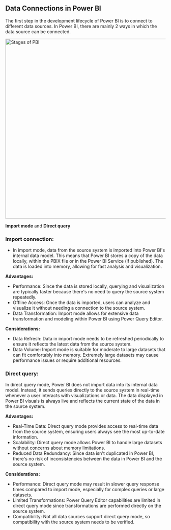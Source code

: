 ## Data Connections in Power BI
The first step in the development lifecycle of Power BI is to connect to different data sources. In Power BI, there are mainly 2 ways in which the data source can be connected.

<img width="563" alt="Stages of PBI" src="https://github.com/sailajachintala/Power-BI-Zero-to-Hero/assets/65940748/01d53c47-7cab-4be3-95ac-d56763593514">

**Import mode** and
**Direct query**
### Import connection:
  * In import mode, data from the source system is imported into Power BI's internal data model. This means that Power BI stores a copy of the data locally, within the PBIX file or in the Power BI Service (if published). The data is loaded into memory, allowing for fast analysis and visualization.
    
**Advantages:**
* Performance: Since the data is stored locally, querying and visualization are typically faster because there's no need to query the source system repeatedly.
* Offline Access: Once the data is imported, users can analyze and visualize it without needing a connection to the source system.
* Data Transformation: Import mode allows for extensive data transformation and modeling within Power BI using Power Query Editor.
  
**Considerations:**
* Data Refresh: Data in import mode needs to be refreshed periodically to ensure it reflects the latest data from the source system.
* Data Volume: Import mode is suitable for moderate to large datasets that can fit comfortably into memory. Extremely large datasets may cause performance issues or require additional resources.

### Direct query:
In direct query mode, Power BI does not import data into its internal data model. Instead, it sends queries directly to the source system in real-time whenever a user interacts with visualizations or data. The data displayed in Power BI visuals is always live and reflects the current state of the data in the source system.

**Advantages:**
* Real-Time Data: Direct query mode provides access to real-time data from the source system, ensuring users always see the most up-to-date information.
* Scalability: Direct query mode allows Power BI to handle large datasets without concerns about memory limitations.
* Reduced Data Redundancy: Since data isn't duplicated in Power BI, there's no risk of inconsistencies between the data in Power BI and the source system.

**Considerations:**
* Performance: Direct query mode may result in slower query response times compared to import mode, especially for complex queries or large datasets.
* Limited Transformations: Power Query Editor capabilities are limited in direct query mode since transformations are performed directly on the source system.
* Compatibility: Not all data sources support direct query mode, so compatibility with the source system needs to be verified.

